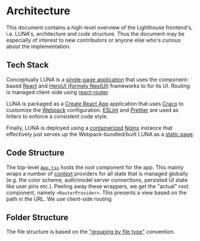 # Architecture

This document contains a high-level overview of the Lighthouse frontend's, i.e. LUNA's, architecture and code structure. Thus the document may be especially of interest to new contributors or anyone else who's curious about the implementation.

## Tech Stack

Conceptually LUNA is a [single-page application](https://en.m.wikipedia.org/wiki/Single-page_application) that uses the component-based [React](https://react.dev) and [HeroUI (formely NextUI)](https://www.heroui.com) frameworks to for its UI. Routing is managed client-side using [react-router](https://reactrouter.com).

LUNA is packaged as a [Create React App](https://create-react-app.dev/docs/getting-started/) application that uses [Craco](https://craco.js.org) to customize the [Webpack](https://webpack.js.org) configuration. [ESLint](https://eslint.org) and [Prettier](https://prettier.io) are used as linters to enforce a consistent code style.

Finally, LUNA is deployed using a [containerized](https://www.docker.com) [Nginx](https://nginx.org) instance that effectively just serves up the Webpack-bundled/built LUNA as a [static page](https://en.m.wikipedia.org/wiki/Static_web_page).

## Code Structure

The top-level [`App.tsx`](https://github.com/ProjectLighthouseCAU/luna/blob/main/src/App.tsx) hosts the root component for the app. This mainly wraps a number of [context](https://react.dev/learn/passing-data-deeply-with-context) providers for all state that is managed globally (e.g. the color scheme, auth/model server connections, persisted UI state like user pins etc.). Peeling away these wrappers, we get the "actual" root component, namely `<RouterProvider>`. This presents a view based on the path in the URL. We use client-side routing

## Folder Structure

The file structure is based on the ["grouping by file type"](https://legacy.reactjs.org/docs/faq-structure.html#grouping-by-file-type) convention.

<!-- TODO: Detailed discussion of folders -->

